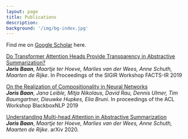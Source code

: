 ```yaml
---
layout: page
title: Publications
description:
background: '/img/bg-index.jpg'
---
```

Find me on [Google Scholar](https://scholar.google.com/citations?user=wYjlvvwAAAAJ&hl=nl&oi=ao) here.


[Do Transformer Attention Heads Provide Transparency in Abstractive Summarization?](https://arxiv.org/pdf/1907.00570.pdf)    
***Joris Baan***, *Maartje ter Hoeve, Marlies van der Wees, Anne Schuth, Maarten de Rijke*. In Proceedings of the SIGIR Workshop FACTS-IR 2019

[On the Realization of Compositionality in Neural Networks](https://arxiv.org/pdf/1906.01634.pdf)  
***Joris Baan***, *Jana Leible, Mitja Nikolaus, David Rau, Dennis Ulmer, Tim Baumgartner, Dieuwke Hupkes, Elia Bruni*. In proceedings of the ACL Workshop BlackboxNLP 2019

[Understanding Multi-head Attention in Abstractive Summarization](https://arxiv.org/pdf/1911.03898.pdf)  
***Joris Baan***, *Maartje ter Hoeve, Marlies van der Wees, Anne Schuth, Maarten de Rijke*. arXiv 2020.